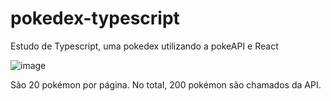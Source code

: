 # pokedex-typescript
Estudo de Typescript, uma pokedex utilizando a pokeAPI e React

![image](https://user-images.githubusercontent.com/100394244/233186508-0f65b4b4-691b-4854-9c4e-0f460ae5b6aa.png)

São 20 pokémon por página. No total, 200 pokémon são chamados da API.
